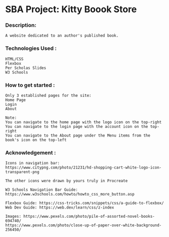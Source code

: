 # SBA Project: Kitty Boook Store
### Description: 
    A website dedicated to an author's published book.


### Technologies Used :
    HTML/CSS
    Flexbox
    Per Scholas Slides
    W3 Schools


### How to get started :
    Only 3 established pages for the site: 
    Home Page
    Login
    About

    Note:
    You can navigate to the home page with the logo icon on the top-right
    You can navigate to the login page with the account icon on the top-right
    You can navigate to the About page under the Menu items from the book's icon on the top-left



### Acknowledgement :
    Icons in navigation bar:
    https://www.citypng.com/photo/21231/hd-shopping-cart-white-logo-icon-transparent-png

    The other icons were drawn by yours truly in Procreate

    W3 Schools Navigation Bar Guide: https://www.w3schools.com/howto/howto_css_more_button.asp

    Flexbox Guide: https://css-tricks.com/snippets/css/a-guide-to-flexbox/
    Web Dev Guide: https://web.dev/learn/css/z-index

    Images: https://www.pexels.com/photo/pile-of-assorted-novel-books-694740/
    https://www.pexels.com/photo/close-up-of-paper-over-white-background-256450/


